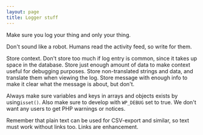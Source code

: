 ```yaml
---
layout: page
title: Logger stuff
---
```


Make sure you log your thing and only your thing.

Don't sound like a robot. Humans read the activity feed, so write for them.

Store context. Don't store too much if log entry is common, since it takes up space in the database. Store just enough amount of data to make context useful for debugging purposes.
Store non-translated strings and data, and translate them when viewing the log.
Store message with enough info to make it clear what the message is about, but don't.

Always make sure variables and keys in arrays and objects exists by using`isset()`. Also make sure to develop with `WP_DEBUG` set to true. We don't want any users to get PHP warnings or notices.

Remember that plain text can be used for CSV-export and similar, so text must work without links too. Links are enhancement.
